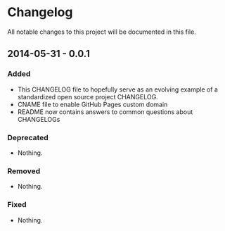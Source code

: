 # Changelog
All notable changes to this project will be documented in this file.

## 2014-05-31 - 0.0.1

### Added
- This CHANGELOG file to hopefully serve as an evolving example of a standardized open source project CHANGELOG.
- CNAME file to enable GitHub Pages custom domain
- README now contains answers to common questions about CHANGELOGs

### Deprecated
- Nothing.

### Removed
- Nothing.

### Fixed
- Nothing.
